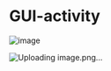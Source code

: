 # GUI-activity

![image](https://github.com/user-attachments/assets/13220a12-aed8-4ed4-b0f9-b3218bf2e250)


![Uploading image.png…]()
